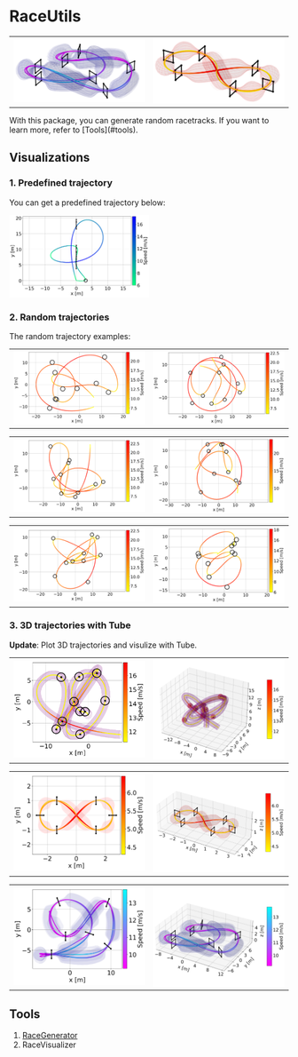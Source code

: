 # RaceUtils

<table>
  <tr>
    <td style="width:50%;"><img src="docs/cover/race_uzh_19g_3d.png" alt="race_uzh_19g_3d" style="width:100%;"/></td>
    <td style="width:50%;"><img src="docs/cover/figure8_3d.png" alt="figure8_3d" style="width:100%;"/></td>
  </tr>
</table>
With this package, you can generate random racetracks. If you want to learn more, refer to [Tools](#tools).

## Visualizations

### 1. Predefined trajectory

You can get a predefined trajectory below:

<p>
  <img src="docs/predefined_trajectory/plan_race_example.png" alt="plan_race_example" width="50%" />
</p>

### 2. Random trajectories

The random trajectory examples:

<table>
  <tr>
    <td style="width:50%;"><img src="docs/random_race_example/race_1.png" alt="race_1" style="width:100%;"/></td>
    <td style="width:50%;"><img src="docs/random_race_example/race_2.png" alt="race_2" style="width:100%;"/></td>
  </tr>
</table>

<table>
  <tr>
    <td style="width:50%;"><img src="docs/random_race_example/race_3.png" alt="race_3" style="width:100%;"/></td>
    <td style="width:50%;"><img src="docs/random_race_example/race_4.png" alt="race_4" style="width:100%;"/></td>
  </tr>
</table>

<table>
  <tr>
    <td style="width:50%;"><img src="docs/random_race_example/race_5.png" alt="race_5" style="width:100%;"/></td>
    <td style="width:50%;"><img src="docs/random_race_example/race_6.png" alt="race_6" style="width:100%;"/></td>
  </tr>
</table>

### 3. 3D trajectories with Tube

**Update**: Plot 3D trajectories and visulize with Tube.

<table>
  <tr>
    <td style="width:50%;"><img src="docs/3d_tube/random_example_2d.png" alt="random_example_2d" style="width:100%;"/></td>
    <td style="width:50%;"><img src="docs/3d_tube/random_example_3d.png" alt="random_example_3d" style="width:100%;"/></td>
  </tr>
</table>
<table>
  <tr>
    <td style="width:50%;"><img src="docs/3d_tube/figure8_2d.png" alt="figure8_2d" style="width:100%;"/></td>
    <td style="width:50%;"><img src="docs/3d_tube/figure8_3d.png" alt="figure8_3d" style="width:100%;"/></td>
  </tr>
</table>

<table>
  <tr>
    <td style="width:50%;"><img src="docs/3d_tube/race_uzh_19g_2d.png" alt="race_uzh_19g_2d" style="width:100%;"/></td>
    <td style="width:50%;"><img src="docs/3d_tube/race_uzh_19g_3d.png" alt="race_uzh_19g_3d" style="width:100%;"/></td>
  </tr>
</table>

## Tools

1. [RaceGenerator](docs/utils_manual.md#L3)
2. RaceVisualizer